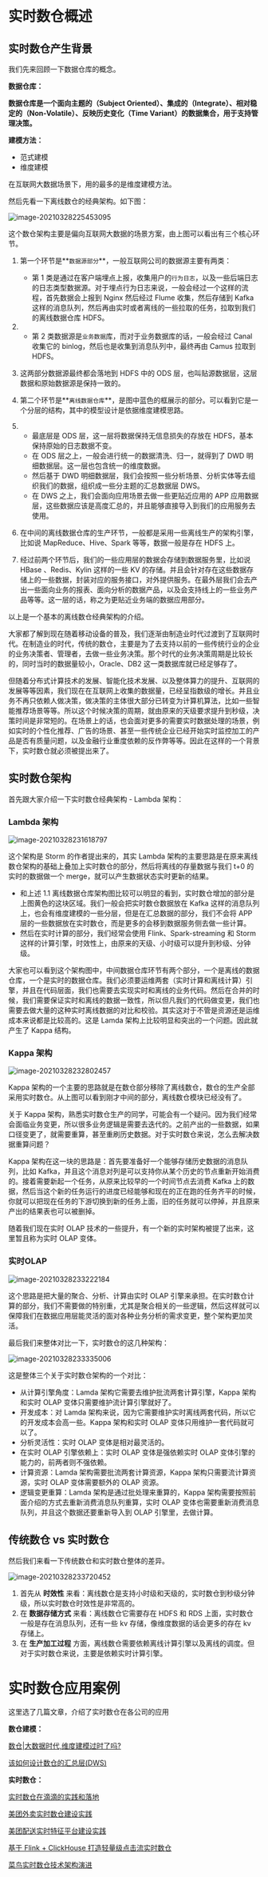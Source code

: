 # 实时数仓概述

## 实时数仓产生背景

我们先来回顾一下数据仓库的概念。

**数据仓库：**

**数据仓库是一个面向主题的（Subject Oriented）、集成的（Integrate）、相对稳定的（Non-Volatile）、反映历史变化（Time Variant）的数据集合，用于支持管理决策。**

**建模方法：**

- 范式建模
- 维度建模

在互联网大数据场景下，用的最多的是维度建模方法。

然后先看一下离线数仓的经典架构。如下图：

![image-20210328225453095](实时数仓架构.assets/image-20210328225453095.png)

这个数仓架构主要是偏向互联网大数据的场景方案，由上图可以看出有三个核心环节。

1. 第一个环节是**`数据源部分`**，一般互联网公司的数据源主要有两类：

   - 第 1 类是通过在客户端埋点上报，收集用户的`行为日志`，以及一些后端日志的日志类型数据源。对于埋点行为日志来说，一般会经过一个这样的流程，首先数据会上报到 Nginx 然后经过 Flume 收集，然后存储到 Kafka 这样的消息队列，然后再由实时或者离线的一些拉取的任务，拉取到我们的离线数据仓库 HDFS。

2. - 第 2 类数据源是`业务数据`库，而对于业务数据库的话，一般会经过 Canal 收集它的 binlog，然后也是收集到消息队列中，最终再由 Camus 拉取到 HDFS。

3. 这两部分数据源最终都会落地到 HDFS 中的 ODS 层，也叫贴源数据层，这层数据和原始数据源是保持一致的。

4. 第二个环节是**`离线数据仓库`**，是图中蓝色的框展示的部分。可以看到它是一个分层的结构，其中的模型设计是依据维度建模思路。

5. - 最底层是 ODS 层，这一层将数据保持无信息损失的存放在 HDFS，基本保持原始的日志数据不变。
   - 在 ODS 层之上，一般会进行统一的数据清洗、归一，就得到了 DWD 明细数据层。这一层也包含统一的维度数据。
   - 然后基于 DWD 明细数据层，我们会按照一些分析场景、分析实体等去组织我们的数据，组织成一些分主题的汇总数据层 DWS。
   - 在 DWS 之上，我们会面向应用场景去做一些更贴近应用的 APP 应用数据层，这些数据应该是高度汇总的，并且能够直接导入到我们的应用服务去使用。

6. 在中间的离线数据仓库的生产环节，一般都是采用一些离线生产的架构引擎，比如说 MapReduce、Hive、Spark 等等，数据一般是存在 HDFS 上。

7. 经过前两个环节后，我们的一些应用层的数据会存储到数据服务里，比如说 HBase 、Redis、Kylin 这样的一些 KV 的存储。并且会针对存在这些数据存储上的一些数据，封装对应的服务接口，对外提供服务。在最外层我们会去产出一些面向业务的报表、面向分析的数据产品，以及会支持线上的一些业务产品等等。这一层的话，称之为更贴近业务端的数据应用部分。

以上是一个基本的离线数仓经典架构的介绍。

大家都了解到现在随着移动设备的普及，我们逐渐由制造业时代过渡到了互联网时代。在制造业的时代，传统的数仓，主要是为了去支持以前的一些传统行业的企业的业务决策者、管理者，去做一些业务决策。那个时代的业务决策周期是比较长的，同时当时的数据量较小，Oracle、DB2 这一类数据库就已经足够存了。

但随着分布式计算技术的发展、智能化技术发展、以及整体算力的提升、互联网的发展等等因素，我们现在在互联网上收集的数据量，已经呈指数级的增长。并且业务不再只依赖人做决策，做决策的主体很大部分已转变为计算机算法，比如一些智能推荐场景等等。所以这个时候决策的周期，就由原来的天级要求提升到秒级，决策时间是非常短的。在场景上的话，也会面对更多的需要实时数据处理的场景，例如实时的个性化推荐、广告的场景、甚至一些传统企业已经开始实时监控加工的产品是否有质量问题，以及金融行业重度依赖的反作弊等等。因此在这样的一个背景下，实时数仓就必须被提出来了。

## 实时数仓架构

首先跟大家介绍一下实时数仓经典架构 - Lambda 架构：

###  Lambda 架构

![image-20210328231618797](实时数仓架构.assets/image-20210328231618797.png)

这个架构是 Storm 的作者提出来的，其实 Lambda 架构的主要思路是在原来离线数仓架构的基础上叠加上实时数仓的部分，然后将离线的存量数据与我们 t+0 的实时的数据做一个 merge，就可以产生数据状态实时更新的结果。

- 和上述 1.1 离线数据仓库架构图比较可以明显的看到，实时数仓增加的部分是上图黄色的这块区域。我们一般会把实时数仓数据放在 Kafka 这样的消息队列上，也会有维度建模的一些分层，但是在汇总数据的部分，我们不会将 APP 层的一些数据放在实时数仓，而是更多的会移到数据服务侧去做一些计算。
- 然后在实时计算的部分，我们经常会使用 Flink、Spark-streaming 和 Storm 这样的计算引擎，时效性上，由原来的天级、小时级可以提升到秒级、分钟级。

大家也可以看到这个架构图中，中间数据仓库环节有两个部分，一个是离线的数据仓库，一个是实时的数据仓库。我们必须要运维两套（实时计算和离线计算）引擎，并且在代码层面，我们也需要去实现实时和离线的业务代码。然后在合并的时候，我们需要保证实时和离线的数据一致性，所以但凡我们的代码做变更，我们也需要去做大量的这种实时离线数据的对比和校验。其实这对于不管是资源还是运维成本来说都是比较高的。这是 Lamda 架构上比较明显和突出的一个问题。因此就产生了 Kappa 结构。

### Kappa 架构

![image-20210328232802457](实时数仓架构.assets/image-20210328232802457.png)

Kappa 架构的一个主要的思路就是在数仓部分移除了离线数仓，数仓的生产全部采用实时数仓。从上图可以看到刚才中间的部分，离线数仓模块已经没有了。

关于 Kappa 架构，熟悉实时数仓生产的同学，可能会有一个疑问。因为我们经常会面临业务变更，所以很多业务逻辑是需要去迭代的。之前产出的一些数据，如果口径变更了，就需要重算，甚至重刷历史数据。对于实时数仓来说，怎么去解决数据重算问题？

Kappa 架构在这一块的思路是：首先要准备好一个能够存储历史数据的消息队列，比如 Kafka，并且这个消息对列是可以支持你从某个历史的节点重新开始消费的。接着需要新起一个任务，从原来比较早的一个时间节点去消费 Kafka 上的数据，然后当这个新的任务运行的进度已经能够和现在的正在跑的任务齐平的时候，你就可以把现在任务的下游切换到新的任务上面，旧的任务就可以停掉，并且原来产出的结果表也可以被删掉。

随着我们现在实时 OLAP 技术的一些提升，有一个新的实时架构被提了出来，这里暂且称为实时 OLAP 变体。

### 实时OLAP

![image-20210328233222184](实时数仓架构.assets/image-20210328233222184.png)

这个思路是把大量的聚合、分析、计算由实时 OLAP 引擎来承担。在实时数仓计算的部分，我们不需要做的特别重，尤其是聚合相关的一些逻辑，然后这样就可以保障我们在数据应用层能灵活的面对各种业务分析的需求变更，整个架构更加灵活。

最后我们来整体对比一下，实时数仓的这几种架构：

![image-20210328233335006](实时数仓架构.assets/image-20210328233335006.png)

这是整体三个关于实时数仓架构的一个对比：

- 从计算引擎角度：Lamda 架构它需要去维护批流两套计算引擎，Kappa 架构和实时 OLAP 变体只需要维护流计算引擎就好了。
- 开发成本：对 Lamda 架构来说，因为它需要维护实时离线两套代码，所以它的开发成本会高一些。Kappa 架构和实时 OLAP 变体只用维护一套代码就可以了。
- 分析灵活性：实时 OLAP 变体是相对最灵活的。
- 在实时 OLAP 引擎依赖上：实时 OLAP 变体是强依赖实时 OLAP 变体引擎的能力的，前两者则不强依赖。
- 计算资源：Lamda 架构需要批流两套计算资源，Kappa 架构只需要流计算资源，实时 OLAP 变体需要额外的 OLAP 资源。
- 逻辑变更重算：Lamda 架构是通过批处理来重算的，Kappa 架构需要按照前面介绍的方式去重新消费消息队列重算，实时 OLAP 变体也需要重新消费消息队列，并且这个数据还要重新导入到 OLAP 引擎里，去做计算。

## 传统数仓 vs 实时数仓

然后我们来看一下传统数仓和实时数仓整体的差异。

![image-20210328233720452](实时数仓架构.assets/image-20210328233720452.png)

1. 首先从 **时效性** 来看：离线数仓是支持小时级和天级的，实时数仓到秒级分钟级，所以实时数仓时效性是非常高的。
2. 在 **数据存储方式** 来看：离线数仓它需要存在 HDFS 和 RDS 上面，实时数仓一般是存在消息队列，还有一些 kv 存储，像维度数据的话会更多的存在 kv 存储上。
3. 在 **生产加工过程** 方面，离线数仓需要依赖离线计算引擎以及离线的调度。但对于实时数仓来说，主要是依赖实时计算引擎。

# 实时数仓应用案例

这里选了几篇文章，介绍了实时数仓在各公司的应用

**数仓建模：**

[数仓|大数据时代,维度建模过时了吗?](https://mp.weixin.qq.com/s/CeVIYuCOoWwKr47xecd0IA)

[该如何设计数仓的汇总层(DWS)](https://mp.weixin.qq.com/s/dVwcQST8StKO3Mc0jNe0ag)

**实时数仓：**

[实时数仓在滴滴的实践和落地](https://mp.weixin.qq.com/s/PdxjNQd7SNx1POv6fVKVmA)

[美团外卖实时数仓建设实践](https://mp.weixin.qq.com/s/JrpeTyznCH5jUABrFM8eVw)

[美团配送实时特征平台建设实践](https://mp.weixin.qq.com/s/gafduk7jhD9QnB1Lmmb1qw)

[基于 Flink + ClickHouse 打造轻量级点击流实时数仓](https://mp.weixin.qq.com/s/rn9qWvvhY3KxKKwUCgQ4HQ)

[菜鸟实时数仓技术架构演进](https://mp.weixin.qq.com/s/ugiDMCSnArlRaVkYV4yqLA)

